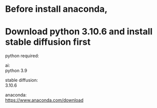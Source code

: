 # Before install anaconda,  
# Download python 3.10.6 and install stable diffusion first 

python required:  

ai:  
python 3.9  

stable diffusion:  
3.10.6 

anaconda:  
https://www.anaconda.com/download  
